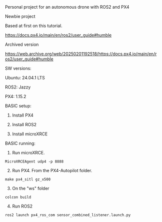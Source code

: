 Personal project for an autonomous drone with ROS2 and PX4

Newbie project

Based at first on this tutorial.

https://docs.px4.io/main/en/ros2/user_guide#humble

Archived version

https://web.archive.org/web/20250201192518/https://docs.px4.io/main/en/ros2/user_guide#humble

SW versions:

Ubuntu: 24.04.1 LTS

ROS2: Jazzy

PX4: 1.15.2


BASIC setup:

1. Install PX4

2. Install ROS2

3. Install microXRCE

BASIC running:

1. Run microXRCE. 
```console
MicroXRCEAgent udp4 -p 8888
```

2. Run PX4. From the PX4-Autopilot folder. 
```console
make px4_sitl gz_x500
```

3. On the "ws" folder
```console
colcon build
```

4. Run ROS2
```console
ros2 launch px4_ros_com sensor_combined_listener.launch.py
```